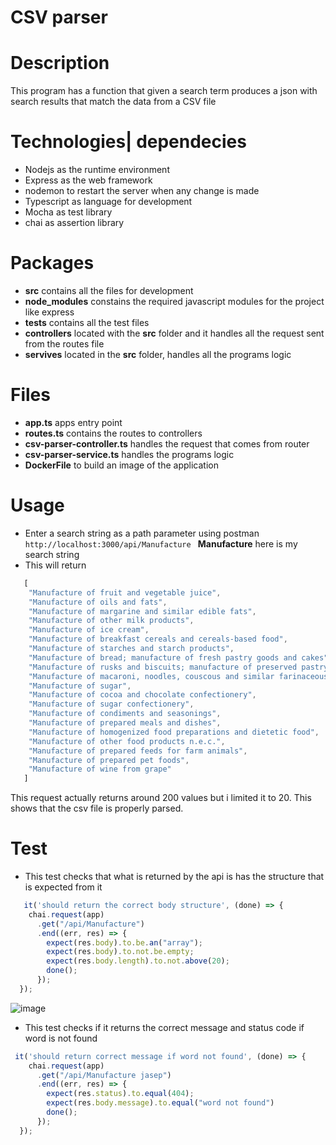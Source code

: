 # CSV parser

# Description
This program has a  function that given a search term produces a json with search results that match the data from a CSV file

# Technologies| dependecies
* Nodejs as the runtime environment
* Express as the web framework
* nodemon to restart the server when any change is made
* Typescript as language for development
* Mocha as test library
* chai as assertion library


# Packages
* **src** contains all the files for development
* **node_modules** constains the required javascript modules for the project like express
* **tests** contains all the test files
* **controllers** located with the **src** folder and it handles all the request sent from the routes file
* **servives** located in the **src** folder, handles all the programs logic

# Files
* **app.ts** apps entry point
* **routes.ts** contains the routes to controllers
* **csv-parser-controller.ts** handles the request that comes from router
* **csv-parser-service.ts** handles the programs logic
* **DockerFile** to build an image of the application
  
# Usage

* Enter a search string as a path parameter using postman ```http://localhost:3000/api/Manufacture ```
**Manufacture** here is my search string 
* This will return 
```typescript
   [
    "Manufacture of fruit and vegetable juice",
    "Manufacture of oils and fats",
    "Manufacture of margarine and similar edible fats",
    "Manufacture of other milk products",
    "Manufacture of ice cream",
    "Manufacture of breakfast cereals and cereals-based food",
    "Manufacture of starches and starch products",
    "Manufacture of bread; manufacture of fresh pastry goods and cakes",
    "Manufacture of rusks and biscuits; manufacture of preserved pastry goods and cakes",
    "Manufacture of macaroni, noodles, couscous and similar farinaceous products",
    "Manufacture of sugar",
    "Manufacture of cocoa and chocolate confectionery",
    "Manufacture of sugar confectionery",
    "Manufacture of condiments and seasonings",
    "Manufacture of prepared meals and dishes",
    "Manufacture of homogenized food preparations and dietetic food",
    "Manufacture of other food products n.e.c.",
    "Manufacture of prepared feeds for farm animals",
    "Manufacture of prepared pet foods",
    "Manufacture of wine from grape"
   ]
```
This request actually returns around 200 values but i limited it to 20. This shows that the csv file is properly parsed.

# Test 
* This test checks that what is returned by the api is has the structure that is expected from it
```typescript
   it('should return the correct body structure', (done) => {
    chai.request(app)
      .get("/api/Manufacture")
      .end((err, res) => {
        expect(res.body).to.be.an("array");
        expect(res.body).to.not.be.empty;
        expect(res.body.length).to.not.above(20);
        done();
      });
  });
```
![image](https://user-images.githubusercontent.com/60647453/194016633-bb7a0e66-2d4f-4287-90ac-6147b088e9a0.png)

* This test checks if it returns the correct message and status code if word is not found 
```typescript
 it('should return correct message if word not found', (done) => {
    chai.request(app)
      .get("/api/Manufacture jasep")
      .end((err, res) => {
        expect(res.status).to.equal(404);
        expect(res.body.message).to.equal("word not found")
        done();
      });
  });
```
